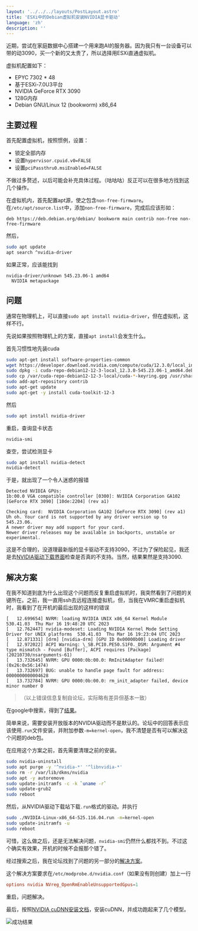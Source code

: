 ```yaml
---
layout: '../../../layouts/PostLayout.astro'
title: 'ESXi中的Debian虚拟机安装NVIDIA显卡驱动'
language: 'zh'
description: ''
---
```


近期，尝试在家庭数据中心搭建一个用来跑AI的服务器。因为我只有一台设备可以带的动3090，买一个新的又太贵了，所以选择用ESXi直通虚拟机。

虚拟机配置如下：

+ EPYC  7302 * 48
+ 基于ESXi-7.0U3平台
+ NVIDIA GeForce RTX 3090
+ 128G内存
+ Debian GNU/Linux 12 (bookworm) x86_64

## 主要过程

首先配置虚拟机，按照惯例，设置：

+ 锁定全部内存
+ 设置`hypervisor.cpuid.v0=FALSE`
+ 设置`pciPassthru0.msiEnabled=FALSE`

不做过多赘述，以后可能会补充具体过程。（咕咕咕）反正可以在很多地方找到这几个操作。

在虚拟机内，首先配置apt源，使之包含`non-free-firmware`。 在`/etc/apt/source.list`中，添加`non-free-firmware`，完成后应该形如：

```
deb https://deb.debian.org/debian/ bookworm main contrib non-free non-free-firmware
```

然后，

```bash
sudo apt update
apt search ^nvidia-driver
```

如果正常，应该能找到

```
nvidia-driver/unknown 545.23.06-1 amd64
  NVIDIA metapackage
```

## 问题

通常在物理机上，可以直接`sudo apt install nvidia-driver`，但在虚拟机，这样不行。

先说如果按照物理机上的方案，直接`apt install`会发生什么。

首先习惯性地先装cuda

```bash
sudo apt-get install software-properties-common
wget https://developer.download.nvidia.com/compute/cuda/12.3.0/local_installers/cuda-repo-debian12-12-3-local_12.3.0-545.23.06-1_amd64.deb
sudo dpkg -i cuda-repo-debian12-12-3-local_12.3.0-545.23.06-1_amd64.deb
sudo cp /var/cuda-repo-debian12-12-3-local/cuda-*-keyring.gpg /usr/share/keyrings/
sudo add-apt-repository contrib
sudo apt-get update
sudo apt-get -y install cuda-toolkit-12-3
```

然后

```bash
sudo apt install nvidia-driver
```

重启，查询显卡状态

```bash
nvidia-smi
```

查空，尝试检测显卡

```bash
sudo apt install nvidia-detect
nvidia-detect
```

于是，就出现了一个令人迷惑的报错

```
Detected NVIDIA GPUs:
1b:00.0 VGA compatible controller [0300]: NVIDIA Corporation GA102 [GeForce RTX 3090] [10de:2204] (rev a1)

Checking card:  NVIDIA Corporation GA102 [GeForce RTX 3090] (rev a1)
Uh oh. Your card is not supported by any driver version up to 545.23.06.
A newer driver may add support for your card.
Newer driver releases may be available in backports, unstable or experimental.
```

这是不合理的，没道理最新版的显卡驱动不支持3090，不过为了保险起见，我还是去[NVIDIA驱动下载界面](https://www.nvidia.com/Download/driverResults.aspx/212964/en-us/)检查是否真的不支持。当然，结果果然是支持3090.

## 解决方案

在我不知道到底为什么出现这个问题而反复重启虚拟机时，我突然看到了问题的关键所在。之前，我一直用ssh去远程连接虚拟机，但，当我在VMRC重启虚拟机时，我看到了在开机的最后出现的这样的错误

```
[   12.699654] NVRM: loading NVIDIA UNIX x86_64 Kernel Module  530.41.03  Thu Mar 16 19:48:20 UTC 2023
[   12.762447] nvidia-modeset: Loading NVIDIA Kernel Mode Setting Driver for UNIX platforms  530.41.03  Thu Mar 16 19:23:04 UTC 2023
[   12.871331] [drm] [nvidia-drm] [GPU ID 0x00000b00] Loading driver
[   12.972022] ACPI Warning: \_SB.PCI0.PE50.S1F0._DSM: Argument #4 type mismatch - Found [Buffer], ACPI requires [Package] (20210730/nsarguments-61)
[   13.732645] NVRM: GPU 0000:0b:00.0: RmInitAdapter failed! (0x26:0x56:1474)
[   13.732697] BUG: unable to handle page fault for address: 0000000000004628
[   13.732784] NVRM: GPU 0000:0b:00.0: rm_init_adapter failed, device minor number 0
```

> （以上错误信息复制自论坛，实际略有差异但基本一致）

在google中搜索，得到了[结果](https://forums.developer.nvidia.com/t/solved-rminitadapter-failed-to-load-530-41-03-or-any-nvidia-modules-other-than-450-236-01-linux-via-esxi-7-0u3-passthrough-pci-gtx-1650/253239/2)。

简单来说，需要安装开放版本的NVIDIA驱动而不是默认的。论坛中的回答表示应该使用`.run`文件安装，并附加参数`-m=kernel-open`，我不清楚是否有可以解决这个问题的deb包。

在应用这个方案之前，首先需要清理之前的安装。

```bash
sudo nvidia-uninstall
sudo apt purge -y '^nvidia-*' '^libnvidia-*'
sudo rm -r /var/lib/dkms/nvidia
sudo apt -y autoremove
sudo update-initramfs -c -k `uname -r`
sudo update-grub2
sudo reboot
```

然后，从NVIDIA驱动下载站下载`.run`格式的驱动。并执行

```bash
sudo ./NVIDIA-Linux-x86_64-525.116.04.run -m=kernel-open
sudo update-initramfs -u
sudo reboot
```

可惜，这么做之后，还是无法解决问题，`nvidia-smi`仍然什么都找不到。不过这个确实有效果，开机的时候不会报那个错了。

经过搜索之后，我在论坛找到了问题的另一部分的[解决方案](https://forums.developer.nvidia.com/t/nvidia-smi-got-no-devices-were-found-after-nvidia-driver-525-installation-on-ubuntu-20-04-running-with-esxi8-0-passthrough-gtx1650/245142)。

这个解决方案要求在`/etc/modprobe.d/nvidia.conf`（如果没有则创建）加上一行

```conf
options nvidia NVreg_OpenRmEnableUnsupportedGpus=1
```

重启，问题解决。

最后，按照[NVIDIA cuDNN安装文档](https://docs.nvidia.com/deeplearning/cudnn/install-guide/index.html#installlinux-deb)，安装cuDNN，并成功跑起来了几个模型。

![成功结果](ipfs://bafkreiafr4wbox3dhbumb4vlc7sl4ue4pmq6s2znn36o4wsaxpawmfaune)
